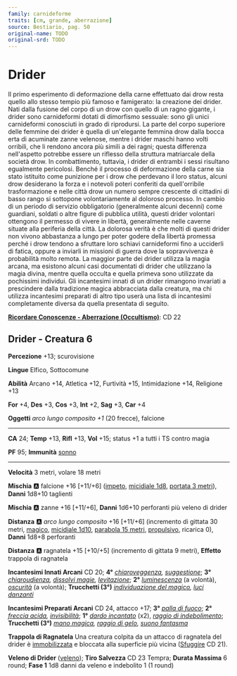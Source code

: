 ```yaml
---
family: carnideforme
traits: [cm, grande, aberrazione]
source: Bestiario, pag. 50
original-name: TODO
original-srd: TODO
---
```


# Drider

Il primo esperimento di deformazione della carne effettuato dai drow resta quello allo stesso tempio più famoso e famigerato: la creazione dei drider. Nati dalla fusione del corpo di un drow con quello di un ragno gigante, i drider sono carnideformi dotati di dimorfismo sessuale: sono gli unici carnideformi conosciuti in grado di riprodursi. La parte del corpo superiore delle femmine dei drider è quella di un'elegante femmina drow dalla bocca erta di acuminate zanne velenose, mentre i drider maschi hanno volti orribili, che li rendono ancora più simili a dei ragni; questa differenza nell'aspetto potrebbe essere un riflesso della struttura matriarcale della società drow. In combattimento, tuttavia, i drider di entrambi i sessi risultano egualmente pericolosi. Benché il processo di deformazione della carne sia stato istituito come punizione per i drow che perdevano il loro status, alcuni drow desiderano la forza e i notevoli poteri conferiti da quell'orribile trasformazione e nelle città drow un numero sempre crescente di cittadini di basso rango si sottopone volontariamente al doloroso processo. In cambio di un periodo di servizio obbligatorio (generalmente alcuni decenni) come guardiani, soldati o altre figure di pubblica utilità, questi drider volontari ottengono il permesso di vivere in libertà, generalmente nelle caverne situate alla periferia della città. La dolorosa verità è che molti di questi drider non vivono abbastanza a lungo per poter godere della libertà promessa perché i drow tendono a sfruttare loro schiavi carnideformi fino a ucciderli di fatica, oppure a inviarli in missioni di guerra dove la sopravvivenza è probabilità molto remota. La maggior parte dei drider utilizza la magia arcana, ma esistono alcuni casi documentati di drider che utilizzano la magia divina, mentre quella occulta e quella primeva sono utilizzate da pochissimi individui. Gli incantesimi innati di un drider rimangono invariati a prescindere dalla tradizione magica abbracciata dalla creatura, ma chi utilizza incantesimi preparati di altro tipo userà una lista di incantesimi completamente diversa da quella presentata di seguito.

**[Ricordare Conoscenze - Aberrazione (Occultismo)](/azioni/ricordare-conoscenze)**: CD 22

## Drider - Creatura 6

**Percezione** +13; scurovisione

**Lingue** Elfico, Sottocomune

**Abilità** Arcano +14, Atletica +12, Furtività +15, Intimidazione +14, Religione +13

**For** +4, **Des** +3, **Cos** +3, **Int** +2, **Sag** +3, **Car** +4

**Oggetti** *arco lungo composito +1* (20 frecce), falcione

***

**CA** 24; **Temp** +13, **Rifl** +13, **Vol** +15; status +1 a tutti i TS contro magia

**PF** 95; **Immunità** [sonno](/tratti/sonno)

***

**Velocità** 3 metri, volare 18 metri

**Mischia** :a: falcione +16 \[+11/+6] ([impeto](/tratti/impeto), [micidiale 1d8](/tratti/micidiale), [portata 3 metri](/tratti/portata)), **Danni** 1d8+10 taglienti

**Mischia** :a: zanne +16 \[+11/+6], **Danni** 1d6+10 perforanti più veleno di drider

**Distanza** :a: *arco lungo composito* +16 \[+11/+6] (incremento di gittata 30 metri, [magico](/tratti/magico), [micidiale 1d10](/tratti/micidiale), [parabola 15 metri](/tratti/parabola), [propulsivo](/tratti/propulsivo), ricarica 0), **Danni** 1d8+8 perforanti

**Distanza** :a: ragnatela +15 \[+10/+5] (incremento di gittata 9 metri), **Effetto** trappola di ragnatela

**Incantesimi Innati Arcani** CD 20; **4°** *[chiaroveggenza](/incantesimi/chiaroveggenza), [suggestione](/incantesimi/suggestione)*; **3°** *[chiaroudienza](/incantesimi/chiaroudienza), [dissolvi magie](/incantesimi/dissolvi-magie), [levitazione](/incantesimi/levitazione)*; **2°** *[luminescenza](/incantesimi/luminescenza)* (a volontà), *[oscurità](/incantesimi/oscurita)* (a volontà); **Trucchetti (3°)** *[individuazione del magico](/incantesimi/individuazione-del-magico), [luci danzanti](/incantesimi/luci-danzanti)*

**Incantesimi Preparati Arcani** CD 24, attacco +17; **3°** *[palla di fuoco](/incantesimi/palla-di-fuoco)*; **2°** *[freccia acida](/incantesimi/freccia-acida), [invisibilità](/incantesimi/invisibilita)*; **1°** *[dardo incantato](/incantesimi/dardo-incantato)* (x2), *[raggio di indebolimento](/incantesimi/raggio-di-indebolimento)*; **Trucchetti (3°)** *[mano magica](/incantesimi/mano-magica), [raggio di gelo](/incantesimi/raggio-di-gelo), [suono fantasma](/incantesimi/suono-fantasma)*

**Trappola di Ragnatela** Una creatura colpita da un attacco di ragnatela del drider è [immobilizzata](/condizioni/immobilizzato) e bloccata alla superficie più vicina ([Sfuggire](/azioni/sfuggire) CD 21).

**Veleno di Drider** ([veleno](/tratti/veleno)); **Tiro Salvezza** CD 23 Tempra; **Durata Massima** 6 round; **Fase 1** 1d8 danni da veleno e indebolito 1 (1 round)
